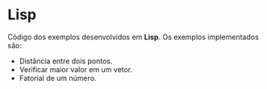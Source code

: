 # Lisp

Código dos exemplos desenvolvidos em **Lisp**.
Os exemplos implementados são:

- Distância entre dois pontos.
- Verificar maior valor em um vetor.
- Fatorial de um número.
